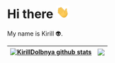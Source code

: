 <h1>Hi there <img src="https://raw.githubusercontent.com/ABSphreak/ABSphreak/master/gifs/Hi.gif" width="30px"></h1>

My name is Kirill 👽.
<br>

| <a href="https://github.com/KirillDolbnya/github-readme-stats"><img align="center" src="https://github-readme-stats.vercel.app/api?username=KirillDolbnya&show_icons=true&include_all_commits=true&theme=buefy&hide_border=true" alt="KirillDolbnya github stats" /></a> | <a href="https://github.com/KirillDolbnya/github-readme-stats"><img align="center" src="https://github-readme-stats.vercel.app/api/top-langs/?username=KirillDolbnya&layout=compact&theme=buefy&hide_border=true" /></a> |
| ------------- | ------------- |

